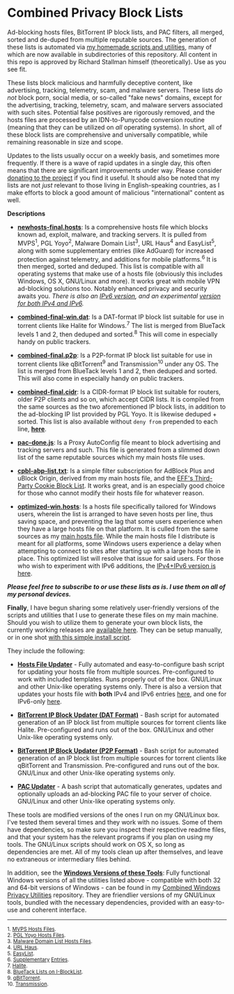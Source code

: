 # Combined Privacy Block Lists
Ad-blocking hosts files, BitTorrent IP block lists, and PAC filters, all merged, sorted and de-duped from multiple reputable sources. The generation of these lists is automated via [my homemade scripts and utilities](https://github.com/bongochong/CombinedPrivacyBlockLists/tree/master/BLT), many of which are now available in subdirectories of this repository. All content in this repo is approved by Richard Stallman himself (theoretically). Use as you see fit.  

These lists block malicious and harmfully deceptive content, like advertising, tracking, telemetry, scam, and malware servers. These lists *do not* block porn, social media, or so-called "fake news" domains, except for the advertising, tracking, telemetry, scam, and malware servers associated with such sites. Potential false positives are rigorously removed, and the hosts files are processed by an IDN-to-Punycode conversion routine (meaning that they can be utilized on *all* operating systems). In short, all of these block lists are comprehensive and universally compatible, while remaining reasonable in size and scope.  

Updates to the lists usually occur on a weekly basis, and sometimes more frequently. If there is a wave of rapid updates in a single day, this often means that there are significant improvements under way. Please consider [donating to the project](https://github.com/bongochong/CombinedPrivacyBlockLists/blob/master/DONATE.md) if you find it useful. It should also be noted that my lists are not *just* relevant to those living in English-speaking countries, as I make efforts to block a good amount of malicious "international" content as well.  

**Descriptions**

- [**newhosts-final.hosts**](https://raw.githubusercontent.com/bongochong/CombinedPrivacyBlockLists/master/newhosts-final.hosts): Is a comprehensive hosts file which blocks known ad, exploit, malware, and tracking servers. It is pulled from MVPS<sup>1</sup>, PGL Yoyo<sup>2</sup>, Malware Domain List<sup>3</sup>, URL Haus<sup>4</sup> and EasyList<sup>5</sup>, along with some supplementary entries (like AdGuard) for increased protection against telemetry, and additions for mobile platforms.<sup>6</sup> It is then merged, sorted and deduped. This list is compatible with all operating systems that make use of a hosts file (obviously this includes Windows, OS X, GNU/Linux and more). It works great with mobile VPN ad-blocking solutions too. Notably enhanced privacy and security awaits you. _There is also an [IPv6 version](https://raw.githubusercontent.com/bongochong/CombinedPrivacyBlockLists/master/newhosts-final-IPv6.hosts), and an experimental [version for both IPv4 and IPv6](https://raw.githubusercontent.com/bongochong/CombinedPrivacyBlockLists/master/newhosts-final-Dual.hosts)._

+ [**combined-final-win.dat**](https://raw.githubusercontent.com/bongochong/CombinedPrivacyBlockLists/master/combined-final-win.dat): Is a DAT-format IP block list suitable for use in torrent clients like Halite for Windows.<sup>7</sup> The list is merged from BlueTack levels 1 and 2, then deduped and sorted.<sup>8</sup> This will come in especially handy on public trackers.

* [**combined-final.p2p**](https://raw.githubusercontent.com/bongochong/CombinedPrivacyBlockLists/master/combined-final.p2p): Is a P2P-format IP block list suitable for use in torrent clients like qBitTorrent<sup>9</sup> and Transmission<sup>10</sup> under any OS. The list is merged from BlueTack levels 1 and 2, then deduped and sorted. This will also come in especially handy on public trackers.

* [**combined-final.cidr**](https://raw.githubusercontent.com/bongochong/CombinedPrivacyBlockLists/master/combined-final.cidr): Is a CIDR-format IP block list suitable for routers, older P2P clients and so on, which accept CIDR lists. It is compiled from the same sources as the two aforementioned IP block lists, in addition to the ad-blocking IP list provided by PGL Yoyo. It is likewise deduped + sorted. This list is also available without `deny from` prepended to each line, [**here**](https://raw.githubusercontent.com/bongochong/CombinedPrivacyBlockLists/master/NoFormatting/combined-flat.cidr).

+ [**pac-done.js**](https://raw.githubusercontent.com/bongochong/CombinedPrivacyBlockLists/master/pac-done.js): Is a Proxy AutoConfig file meant to block advertising and tracking servers and such. This file is generated from a slimmed down list of the same reputable sources which my main hosts file uses.

* [**cpbl-abp-list.txt**](https://raw.githubusercontent.com/bongochong/CombinedPrivacyBlockLists/master/cpbl-abp-list.txt): Is a simple filter subscription for AdBlock Plus and uBlock Origin, derived from my main hosts file, and the [EFF's Third-Party Cookie Block List](https://www.eff.org/files/cookieblocklist.txt). It works great, and is an especially good choice for those who cannot modify their hosts file for whatever reason.

- [**optimized-win.hosts**](https://raw.githubusercontent.com/bongochong/CombinedPrivacyBlockLists/master/NoFormatting/optimized-win.hosts): Is a hosts file specifically tailored for Windows users, wherein the list is arranged to have seven hosts per line, thus saving space, and preventing the lag that some users experience when they have a large hosts file on that platform. It is culled from the same sources as my [main hosts file](https://raw.githubusercontent.com/bongochong/CombinedPrivacyBlockLists/master/newhosts-final.hosts). While the main hosts file I distribute is meant for all platforms, some Windows users experience a delay when attempting to connect to sites after starting up with a large hosts file in place. This optimized list will resolve that issue for said users. For those who wish to experiment with IPv6 additions, the [IPv4+IPv6 version is here](https://raw.githubusercontent.com/bongochong/CombinedPrivacyBlockLists/master/NoFormatting/optimized-win-Dual.hosts).  

***Please feel free to subscribe to or use these lists as is. I use them on all of my personal devices.***

**Finally**, I have begun sharing some relatively user-friendly versions of the scripts and utilities that I use to generate these files on my main machine. Should you wish to utilize them to generate your own block lists, the currently working releases are [available here](https://github.com/bongochong/CombinedPrivacyBlockLists/tree/master/BLT). They can be setup manually, or in one shot [with this simple install script](https://github.com/bongochong/CombinedPrivacyBlockLists/blob/master/BLT/cpbl-installer.sh).  

They include the following:  
+ [**Hosts File Updater**](https://github.com/bongochong/CombinedPrivacyBlockLists/blob/master/BLT/update-hosts.sh) - Fully automated and easy-to-configure bash script for updating your hosts file from multiple sources. Pre-configured to work with included templates. Runs properly out of the box. GNU/Linux and other Unix-like operating systems only. There is also a version that updates your hosts file with **both** IPv4 and IPv6 entries [here](https://github.com/bongochong/CombinedPrivacyBlockLists/blob/master/BLT/update-hosts-dual.sh), and one for IPv6-only [here](https://github.com/bongochong/CombinedPrivacyBlockLists/blob/master/BLT/update-hosts-six.sh).

* [**BitTorrent IP Block Updater (DAT Format)**](https://github.com/bongochong/CombinedPrivacyBlockLists/blob/master/BLT/update-btdat.sh) - Bash script for automated generation of an IP block list from multiple sources for torrent clients like Halite. Pre-configured and runs out of the box. GNU/Linux and other Unix-like operating systems only.

- [**BitTorrent IP Block Updater (P2P Format)**](https://github.com/bongochong/CombinedPrivacyBlockLists/blob/master/BLT/update-btp2p.sh) - Bash script for automated generation of an IP block list from multiple sources for torrent clients like qBitTorrent and Transmission. Pre-configured and runs out of the box. GNU/Linux and other Unix-like operating systems only.

+ [**PAC Updater**](https://github.com/bongochong/CombinedPrivacyBlockLists/blob/master/BLT/update-pac.sh) - A bash script that automatically generates, updates and optionally uploads an ad-blocking PAC file to your server of choice. GNU/Linux and other Unix-like operating systems only.  

These tools are modified versions of the ones I run on my GNU/Linux box. I've tested them several times and they work with no issues. Some of them have dependencies, so make sure you inspect their respective readme files, and that your system has the relevant programs if you plan on using my tools. The GNU/Linux scripts should work on OS X, so long as dependencies are met. All of my tools clean up after themselves, and leave no extraneous or intermediary files behind.  

In addition, see the [**Windows Versions of these Tools**](https://github.com/bongochong/CWP-Utilities): Fully functional Windows versions of all the utilities listed above - compatible with both 32 and 64-bit versions of Windows - can be found in my [Combined Windows Privacy Utilities](https://github.com/bongochong/CWP-Utilities) repository. They are friendlier versions of my GNU/Linux tools, bundled with the necessary dependencies, provided with an easy-to-use and coherent interface.  

---

<sup>1. [MVPS Hosts Files](http://winhelp2002.mvps.org/). </sup> <br>
<sup>2. [PGL Yoyo Hosts Files](http://pgl.yoyo.org/adservers/). </sup> <br>
<sup>3. [Malware Domain List Hosts Files](http://www.malwaredomainlist.com/). </sup> <br>
<sup>4. [URL Haus](https://gitlab.com/curben/urlhaus-filter/raw/master/urlhaus-filter-hosts-online.txt). </sup> <br>
<sup>5. [EasyList](https://github.com/bongochong/CombinedPrivacyBlockLists/blob/master/ABP2Hosts/easylist_desktop-hosts.txt). </sup> <br>
<sup>6. [Supplementary](https://github.com/bongochong/CombinedPrivacyBlockLists/tree/master/WindowsTelemetryBlockSupplements) [Entries](https://github.com/bongochong/CombinedPrivacyBlockLists/tree/master/ABP2Hosts). </sup> <br>
<sup>7. [Halite](https://www.fosshub.com/Halite.html). </sup> <br>
<sup>8. [BlueTack Lists on I-BlockList](https://www.iblocklist.com/lists). </sup> <br>
<sup>9. [qBitTorrent](https://www.qbittorrent.org/). </sup> <br>
<sup>10. [Transmission](https://transmissionbt.com/). </sup> <br>
